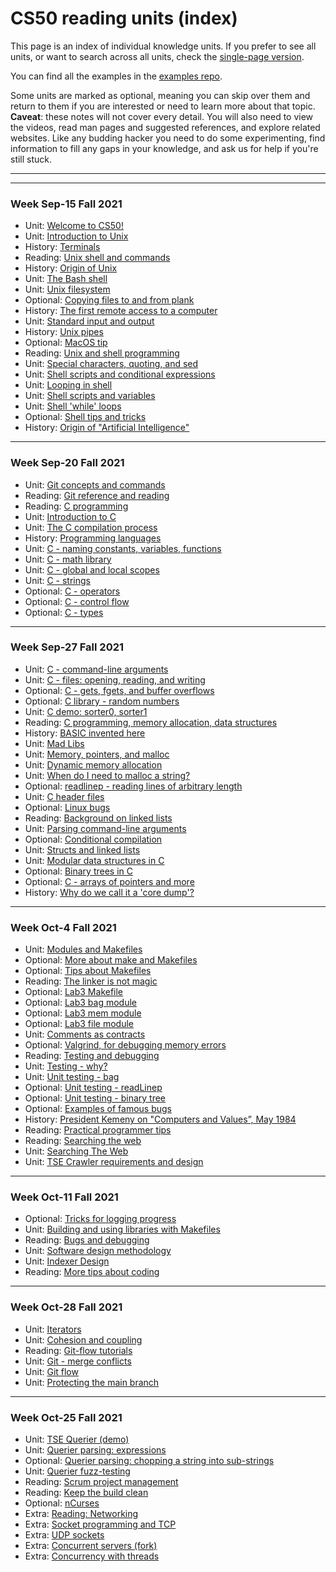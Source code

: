 # CS50 reading units (index)
<!-- DO NOT EDIT THIS FILE... see ../build.py -->

This page is an index of individual knowledge units.
If you prefer to see all units, or want to search across all units,
check the [single-page version](all.md).

You can find all the examples in the [examples repo](https://github.com/CS50Dartmouth21FS1/examples).

Some units are marked as optional, meaning you can skip over them and return to them if you are interested or need to learn more about that topic.
**Caveat**: these notes will not cover every detail.
You will also need to view the videos, read man pages and suggested references, and explore related websites.
Like any budding hacker you need to do some experimenting, find information to fill any gaps in your knowledge, and ask us for help if you're still stuck.

---




---

### Week Sep-15 Fall 2021
* Unit: [Welcome to CS50!](overview.md)
* Unit: [Introduction to Unix](intro-unix.md)
* History: [Terminals](hist-terminal.md)
* Reading: [Unix shell and commands](read-unix.md)
* History: [Origin of Unix](hist-unix.md)
* Unit: [The Bash shell](bash-intro.md)
* Unit: [Unix filesystem](bash-files.md)
* Optional: [Copying files to and from plank](scp.md)
* History: [The first remote access to a computer](hist-stibitz.md)
* Unit: [Standard input and output](bash-stdin-out.md)
* History: [Unix pipes](hist-pipes.md)
* Optional: [MacOS tip](macos.md)
* Reading: [Unix and shell programming](read-shell.md)
* Unit: [Special characters, quoting, and sed](bash-quoting.md)
* Unit: [Shell scripts and conditional expressions](bash-conditional.md)
* Unit: [Looping in shell](bash-loops.md)
* Unit: [Shell scripts and variables](bash-script.md)
* Unit: [Shell 'while' loops](bash-while.md)
* Optional: [Shell tips and tricks](bash-tips.md)
* History: [Origin of "Artificial Intelligence"](hist-ai.md)


---

### Week Sep-20 Fall 2021
* Unit: [Git concepts and commands](git.md)
* Reading: [Git reference and reading](read-git.md)
* Reading: [C programming](read-c1.md)
* Unit: [Introduction to C](c-intro.md)
* Unit: [The C compilation process](c-compile.md)
* History: [Programming languages](hist-c.md)
* Unit: [C - naming constants, variables, functions](c-names.md)
* Unit: [C - math library](c-math.md)
* Unit: [C - global and local scopes](c-scopes.md)
* Unit: [C - strings](c-string.md)
* Optional: [C - operators](c-operators.md)
* Optional: [C - control flow](c-flow.md)
* Optional: [C - types](c-types.md)


---

### Week Sep-27 Fall 2021
* Unit: [C - command-line arguments](c-args.md)
* Unit: [C - files: opening, reading, and writing](c-stdio.md)
* Optional: [C - gets, fgets, and buffer overflows](c-gets.md)
* Optional: [C library - random numbers](random.md)
* Unit: [C demo: sorter0, sorter1](c-sorter01.md)
* Reading: [C programming, memory allocation, data structures](read-c2.md)
* History: [BASIC invented here](hist-basic.md)
* Unit: [Mad Libs](madlibs.md)
* Unit: [Memory, pointers, and malloc](memory.md)
* Unit: [Dynamic memory allocation](malloc.md)
* Unit: [When do I need to malloc a string?](malloc-when.md)
* Optional: [readlinep - reading lines of arbitrary length](readlinep.md)
* Unit: [C header files](headerfiles.md)
* Optional: [Linux bugs](read-linux-bugs.md)
* Reading: [Background on linked lists](read-linked-lists.md)
* Unit: [Parsing command-line arguments](parseArgs.md)
* Optional: [Conditional compilation](c-conditional-compilation.md)
* Unit: [Structs and linked lists](structs.md)
* Unit: [Modular data structures in C](modules.md)
* Optional: [Binary trees in C](trees.md)
* Optional: [C - arrays of pointers and more](c-arrays.md)
* History: [Why do we call it a 'core dump'?](core-memory.md)


---

### Week Oct-4 Fall 2021
* Unit: [Modules and Makefiles](makefiles1.md)
* Optional: [More about make and Makefiles](makefiles2.md)
* Optional: [Tips about Makefiles](makefiles-tips.md)
* Reading: [The linker is not magic](read-linker.md)
* Optional: [Lab3 Makefile](lab3-Makefile.md)
* Optional: [Lab3 bag module](lab3-bag.md)
* Optional: [Lab3 mem module](lab3-mem.md)
* Optional: [Lab3 file module](lab3-file.md)
* Unit: [Comments as contracts](contracts.md)
* Optional: [Valgrind, for debugging memory errors](valgrind.md)
* Reading: [Testing and debugging](read-test.md)
* Unit: [Testing - why?](testing-intro.md)
* Unit: [Unit testing - bag](testing-bag.md)
* Optional: [Unit testing - readLinep](testing-readlinep.md)
* Optional: [Unit testing - binary tree](testing-trees.md)
* Optional: [Examples of famous bugs](testing-bugs.md)
* History: [President Kemeny on "Computers and Values”, May 1984](kemeny.md)
* Reading: [Practical programmer tips](read-design.md)
* Reading: [Searching the web](read-search.md)
* Unit: [Searching The Web](search.md)
* Unit: [TSE Crawler requirements and design](crawler.md)


---

### Week Oct-11 Fall 2021
* Optional: [Tricks for logging progress](crawler-logging.md)
* Unit: [Building and using libraries with Makefiles](libraries.md)
* Reading: [Bugs and debugging](read-bugs.md)
* Unit: [Software design methodology](design.md)
* Unit: [Indexer Design](indexer.md)
* Reading: [More tips about coding](read-coding.md)


---

### Week Oct-28 Fall 2021
* Unit: [Iterators](iterators.md)
* Unit: [Cohesion and coupling](cohesion.md)
* Reading: [Git-flow tutorials](read-git-flow.md)
* Unit: [Git - merge conflicts](git-conflict.md)
* Unit: [Git flow](git-flow.md)
* Unit: [Protecting the main branch](protect-main.md)


---

### Week Oct-25 Fall 2021
* Unit: [TSE Querier (demo)](querier.md)
* Unit: [Querier parsing: expressions](querier-expressions.md)
* Optional: [Querier parsing: chopping a string into sub-strings](querier-chop.md)
* Unit: [Querier fuzz-testing](querier-testing.md)
* Reading: [Scrum project management](read-scrum.md)
* Reading: [Keep the build clean](read-clean.md)
* Optional: [nCurses](ncurses.md)
* Extra: [Reading: Networking](read-network.md)
* Extra: [Socket programming and TCP](sockets.md)
* Extra: [UDP sockets](udp.md)
* Extra: [Concurrent servers (fork)](fork.md)
* Extra: [Concurrency with threads](threads.md)
<!-- END -->

